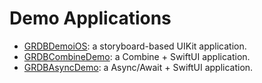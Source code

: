 Demo Applications
=================

- [GRDBDemoiOS](GRDBDemoiOS/README.md): a storyboard-based UIKit application.
- [GRDBCombineDemo](GRDBCombineDemo/README.md): a Combine + SwiftUI application.
- [GRDBAsyncDemo](GRDBAsyncDemo/README.md): a Async/Await + SwiftUI application.
